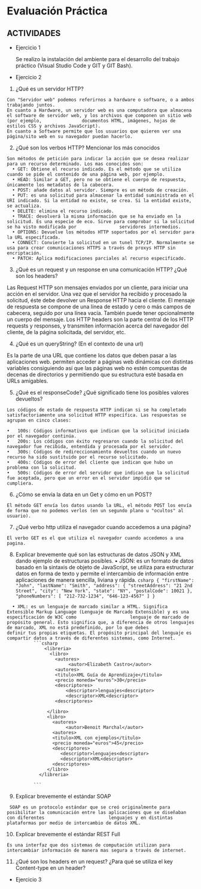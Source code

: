 # Evaluación Práctica 

## ACTIVIDADES

- Ejercicio 1 

	Se realizo la instalación del ambiente para el desarrollo del trabajo práctico (Visual Studio Code y GIT y GIT Bash).
    
 - Ejercicio 2 
  1.	¿Qué es un servidor HTTP? 

    Con "Servidor web" podemos referirnos a hardware o software, o a ambos trabajando juntos.
    En cuanto a Hardware, un servidor web es una computadora que almacena el software de servidor web, y los archivos que componen un sitio web (por ejemplo,               documentos HTML, imágenes, hojas de estilos CSS y archivos JavaScript). 
    En cuanto a Software permite que los usuarios que quieren ver una página/sito web en su navegador puedan hacerlo.

  2.	¿Qué son los verbos HTTP? Mencionar los más conocidos

    Son métodos de petición para indicar la acción que se desea realizar para un recurso determinado. Los mas conocidos son: 
      •	GET: Obtiene el recurso indicado. Es el método que se utiliza cuando se pide el contenido de una página web, por ejemplo.
      •	HEAD: Similar a GET, pero no se obtiene el cuerpo de respuesta, únicamente los metadatos de la cabecera.
      •	POST: añade datos al servidor. Siempre es un método de creación.
      •	PUT: es una solicitud para almacenar la entidad suministrada en el URI indicado. Si la entidad no existe, se crea. Si la entidad existe, se actualiza.
      •	DELETE: elimina el recurso indicado.
      •	TRACE: devolverá la misma información que se ha enviado en la solicitud. Es una especie de eco. Sirve para comprobar si la solicitud se ha visto modificada por                servidores intermedios.
      •	OPTIONS: Devuelve los métodos HTTP soportados por el servidor para la URL especificada.
      •	CONNECT: Convierte la solicitud en un tunel TCP/IP. Normalmente se usa para crear comunicaciones HTTPS a través de proxys HTTP sin encriptación.
      •	PATCH: Aplica modificaciones parciales al recurso especificado.

  3.	¿Qué es un request y un response en una comunicación HTTP? ¿Qué son los headers? 

   Las Request HTTP son mensajes enviados por un cliente, para iniciar una acción en el servidor. Una vez que el servidor ha recibido y procesado la solicitud, éste      debe devolver un Response HTTP hacia el cliente. El mensaje de respuesta se compone de una línea de estado y cero o más campos de cabecera, seguido por una línea      vacía. También puede tener opcionalmente un cuerpo del mensaje.
   Los HTTP headers son la parte central de los HTTP requests y responses, y transmiten información acerca del navegador del cliente, de la página solicitada, del        servidor, etc.

  4.	¿Qué es un queryString? (En el contexto de una url)

   Es la parte de una URL que contiene los datos que deben pasar a las aplicaciones web. permiten acceder a páginas web dinámicas con distintas variables consiguiendo    así que las páginas web no estén compuestas de decenas de directorios y permitiendo que su estructura esté basada en URLs amigables.

  5.	¿Qué es el responseCode? ¿Qué significado tiene los posibles valores devueltos?

    Los códigos de estado de respuesta HTTP indican si se ha completado satisfactoriamente una solicitud HTTP específica. Las respuestas se agrupan en cinco clases:

    •	100s: Códigos informativos que indican que la solicitud iniciada por el navegador continúa.
    •	200s: Los códigos con éxito regresaron cuando la solicitud del navegador fue recibida, entendida y procesada por el servidor.
    •	300s: Códigos de redireccionamiento devueltos cuando un nuevo recurso ha sido sustituido por el recurso solicitado.
    •	400s: Códigos de error del cliente que indican que hubo un problema con la solicitud.
    •	500s: Códigos de error del servidor que indican que la solicitud fue aceptada, pero que un error en el servidor impidió que se cumpliera.

  6.	¿Cómo se envía la data en un Get y cómo en un POST? 

    El método GET envía los datos usando la URL, el método POST los envía de forma que no podemos verlos (en un segundo plano u "ocultos" al usuario).

  7.	¿Qué verbo http utiliza el navegador cuando accedemos a una página?

    El verbo GET es el que utiliza el navegador cuando accedemos a una pagina.


  8.	Explicar brevemente qué son las estructuras de datos JSON y XML dando ejemplo de estructuras posibles.
      •	JSON: es un formato de datos basado en la sintaxis de objeto de JavaScript, se utiliza para estructurar datos en forma de texto y permite el intercambio de                   información entre aplicaciones de manera sencilla, liviana y rápida. 
              ```csharp
                  {
	                  "firstName": "John",
	                  "lastName": "Smith",
	                  "address": {
	                              "streetAddress": "21 2nd Street",
	                              "city": "New York",
	                              "state": "NY",
	                              "postalCode": 10021
	                 },
	                "phoneNumbers": [
	                    "212-732-1234",
	                    "646-123-4567"
	                    ]
	                }
              ```

      • XML: es un lenguaje de marcado similar a HTML. Significa Extensible Markup Language (Lenguaje de Marcado Extensible) y es una especificación de W3C como                    lenguaje de marcado de propósito general. Esto significa que, a diferencia de otros lenguajes de marcado, XML no está predefinido, por lo que debes                    definir tus propias etiquetas. El propósito principal del lenguaje es compartir datos a través de diferentes sistemas, como Internet.
              ```csharp
                  <libreria> 
                    <libro>
                      <autores>
                           <autor>Elizabeth Castro</autor> 
                      <autores>
                      <titulo>XML Guía de Aprendizaje</titulo> 
                      <precio moneda="euros">30</precio>
                      <descriptores>
                          <descriptor>lenguajes<descriptor>
                          <descriptor>XML<descriptor>
                      <descriptores>
             
                   </libro> 
                   <libro>
                     <autores>
                          <autor>Benoit Marchal</autor> 
                     <autores>
                     <titulo>XML con ejemplos</titulo> 
                     <precio moneda="euros">45</precio>
                     <descriptores>
                        <descriptor>lenguajes<descriptor>
                        <descriptor>XML<descriptor>
                     <descriptores>
                   </libro> 
                </libreria>
	                
              ```

  9.	Explicar brevemente el estándar SOAP

     SOAP es un protocolo estándar que se creó originalmente para posibilitar la comunicación entre las aplicaciones que se diseñaban con diferentes                        lenguajes y en distintas plataformas por medio de intercambio de datos XML.

 10.	Explicar brevemente el estándar REST Full

    Es una interfaz que dos sistemas de computación utilizan para intercambiar información de manera mas segura a través de internet. 
    
 11.	¿Qué son los headers en un request? ¿Para qué se utiliza el key Content-type en un header?

- Ejercicio 3 

